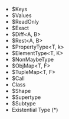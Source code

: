 - $Keys<T>
- $Values<T>
- $ReadOnly<T>
- $Exact<T>
- $Diff<A, B>
- $Rest<A, B>
- $PropertyType<T, k>
- $ElementType<T, K>
- $NonMaybeType<T>
- $ObjMap<T, F>
- $TupleMap<T, F>
- $Call<F>
- Class<T>
- $Shape<T>
- $Supertype<T>
- $Subtype<T>
- Existential Type (*)
